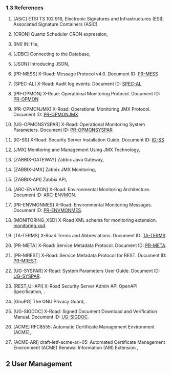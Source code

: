 ### 1.3 References

1. \[ASiC\] ETSI TS 102 918, Electronic Signatures and Infrastructures (ESI); Associated Signature Containers (ASiC)

2. \[CRON\] Quartz Scheduler CRON expression,  
    

3. \[INI\] INI file,  
    

4. \[JDBC\] Connecting to the Database,   
    

5. \[JSON\] Introducing JSON,  
    

6. \[PR-MESS\] X-Road: Message Protocol v4.0. Document ID: [PR-MESS](../Protocols/pr-mess_x-road_message_protocol.md)

7. \[SPEC-AL\] X-Road: Audit log events. Document ID: [SPEC-AL](https://github.com/nordic-institute/X-Road/blob/master/doc/Architecture/spec-al_x-road_audit_log_events.md)

8. \[PR-OPMON\] X-Road: Operational Monitoring Protocol. Document ID: [PR-OPMON](../OperationalMonitoring/Protocols/pr-opmon_x-road_operational_monitoring_protocol_Y-1096-2.md)

9. \[PR-OPMONJMX\] X-Road: Operational Monitoring JMX Protocol. Document ID: [PR-OPMONJMX](../OperationalMonitoring/Protocols/pr-opmonjmx_x-road_operational_monitoring_jmx_protocol_Y-1096-3.md)

10. \[UG-OPMONSYSPAR\] X-Road: Operational Monitoring System Parameters. Document ID: [PR-OPMONSYSPAR](../OperationalMonitoring/Manuals/ug-opmonsyspar_x-road_operational_monitoring_system_parameters_Y-1099-1.md)

11. \[IG-SS\] X-Road: Security Server Installation Guide. Document ID: [IG-SS](ig-ss_x-road_v6_security_server_installation_guide.md)

12. \[JMX\] Monitoring and Management Using JMX Technology,  
    

13. \[ZABBIX-GATEWAY\] Zabbix Java Gateway,  
    

14. \[ZABBIX-JMX\] Zabbix JMX Monitoring,  
    

15. \[ZABBIX-API\] Zabbix API,  
    

16. \[ARC-ENVMON\] X-Road: Environmental Monitoring Architecture. Document ID: [ARC-ENVMON](../EnvironmentalMonitoring/Monitoring-architecture.md).

17. \[PR-ENVMONMES\] X-Road: Environmental Monitoring Messages. Document ID: [PR-ENVMONMES](../EnvironmentalMonitoring/Monitoring-messages.md).

18. \[MONITORING_XSD\] X-Road XML schema for monitoring extension. [monitoring.xsd](https://github.com/nordic-institute/X-Road/blob/develop/src/addons/proxymonitor/common/src/main/resources/monitoring.xsd).

19. \[TA-TERMS\] X-Road Terms and Abbreviations. Document ID: [TA-TERMS](../terms_x-road_docs.md).

20. \[PR-META\] X-Road: Service Metadata Protocol. Document ID: [PR-META](../Protocols/pr-meta_x-road_service_metadata_protocol.md).

21. \[PR-MREST\] X-Road: Service Metadata Protocol for REST. Document ID: [PR-MREST](../Protocols/pr-mrest_x-road_service_metadata_protocol_for_rest.md).

22. \[UG-SYSPAR\] X-Road: System Parameters User Guide. Document ID: [UG-SYSPAR](../Manuals/ug-syspar_x-road_v6_system_parameters.md).

23. \[REST_UI-API\] X-Road Security Server Admin API OpenAPI Specification, .

24. \[GnuPG\] The GNU Privacy Guard, .

25. \[UG-SIGDOC\] X-Road: Signed Document Download and Verification Manual. Document ID: [UG-SIGDOC](../Manuals/ug-sigdoc_x-road_signed_document_download_and_verification_manual.md).

26. \[ACME\] RFC8555: Automatic Certificate Management Environment (ACME), 

27. \[ACME-ARI\] draft-ietf-acme-ari-05:  Automated Certificate Management Environment (ACME) Renewal Information (ARI) Extension ,

## 2 User Management